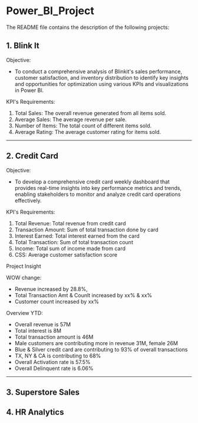 # Power_BI_Project
The README file contains the description of the following projects:

## 1. Blink It
 Objective:
  - To conduct a comprehensive analysis of Blinkit's sales performance, customer satisfaction, and inventory distribution to identify key insights and opportunities for optimization using various KPIs and visualizations in Power Bl.

 KPI's Requirements:
   1.	Total Sales: The overall revenue generated from all items sold.
   2.	Average Sales: The average revenue per sale.
   3.	Number of Items: The total count of different items sold.
   4.	Average Rating: The average customer rating for items sold.

---------------------------------------------------------------------------------------------

## 2. Credit Card
 Objective:
- To develop a comprehensive credit card weekly dashboard that provides real-time insights into key performance metrics and trends, enabling stakeholders to monitor and analyze credit card operations effectively.

 KPI's Requirements:
   1.	Total Revenue: Total revenue from credit card
   2.	Transaction Amount: Sum of total transaction done by card
   3.	Interest Earned: Total interest earned from the card
   4.	Total Transaction: Sum of total transaction count
   5.	Income: Total sum of income made from card
   6.	CSS: Average customer satisfaction score

Project Insight

 WOW change:
   -	Revenue increased by 28.8%,
   -	Total Transaction Amt & Counlt increased by xx% & xx%
   -	Customer count increased by xx%
   
 Overview YTD:
   -	Overall revenue is 57M
   -	Total interest is 8M
   -	Total transaction amount is 46M
   -	Male customers are contributing more in revenue 31M, female 26M
   -	Blue & Silver credit card are contributing to 93% of overall transactions
   -	TX, NY & CA is contributing to 68%
   -	Overall Activation rate is 57.5%
   -	Overall Delinquent rate is 6.06%

-------------------------------------------------------------------------------------------------

## 3. Superstore Sales

## 4. HR Analytics


